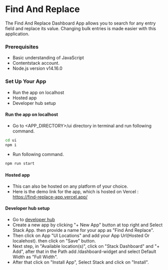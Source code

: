 # Find And Replace

The Find And Replace Dashboard App allows you to search for any entry field and replace its value. Changing bulk entries is made easier with this application.


###  Prerequisites

- Basic understanding of JavaScript
- Contentstack account.
- Node.js version v14.16.0
 
### Set Up Your App


- Run the app on localhost 
- Hosted app 
- Developer hub setup



####  Run the app on localhost 

- Go to <APP_DIRECTORY>/ui directory in terminal and run following command.
 ```sh
cd ui
npm i
```
- Run following command.
 ```sh
npm run start
```

####  Hosted app 

- This can also be hosted on any platform of your choice.
-  Here is the demo link for the app, which is hosted on Vercel : https://find-replace-app.vercel.app/

#### Developer hub setup
- Go to [developer hub](https://app.contentstack.com/#!/developerhub)
- Create a new app by clicking "+ New App" button at top right and Select Stack App. then provide a name for your app as "Find And Replace". 
- Then click on App "UI Locations" and add your App Url(Hosted Or localehost). then click on "Save" button.
- Next step, in "Available location(s)", click on  "Stack Dashboard" and "+ Add", after that in the Path add /dashboard-widget and select Default Width as "Full Width".
- After that click on "Install App", Select Stack and click on "Install".

